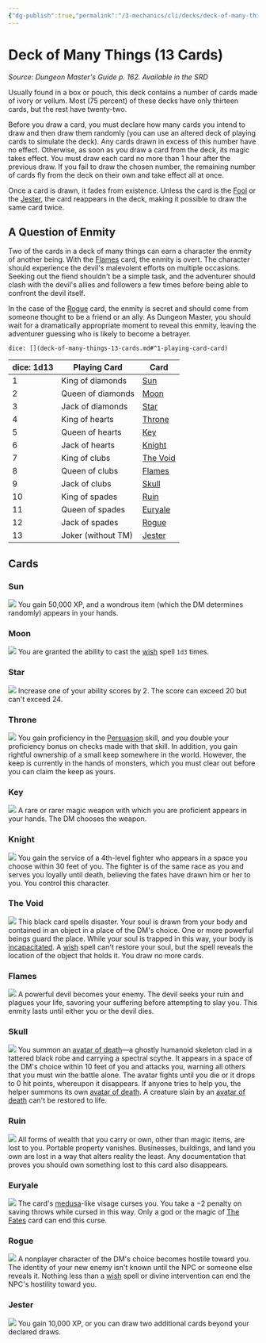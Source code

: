 ```yaml
---
{"dg-publish":true,"permalink":"/3-mechanics/cli/decks/deck-of-many-things-13-cards/","tags":["ttrpg-cli/compendium/src/5e/dmg"],"noteIcon":""}
---
```


# Deck of Many Things (13 Cards)
*Source: Dungeon Master's Guide p. 162. Available in the <span title='Systems Reference Document (5.1)'>SRD</span>*  

Usually found in a box or pouch, this deck contains a number of cards made of ivory or vellum. Most (75 percent) of these decks have only thirteen cards, but the rest have twenty-two.

Before you draw a card, you must declare how many cards you intend to draw and then draw them randomly (you can use an altered deck of playing cards to simulate the deck). Any cards drawn in excess of this number have no effect. Otherwise, as soon as you draw a card from the deck, its magic takes effect. You must draw each card no more than 1 hour after the previous draw. If you fail to draw the chosen number, the remaining number of cards fly from the deck on their own and take effect all at once.

Once a card is drawn, it fades from existence. Unless the card is the [Fool](3-Mechanics/CLI/decks/deck-of-many-things.md#Fool) or the [Jester](3-Mechanics/CLI/decks/deck-of-many-things.md#Jester), the card reappears in the deck, making it possible to draw the same card twice.

## A Question of Enmity

Two of the cards in a deck of many things can earn a character the enmity of another being. With the [Flames](3-Mechanics/CLI/decks/deck-of-many-things.md#Flames) card, the enmity is overt. The character should experience the devil's malevolent efforts on multiple occasions. Seeking out the fiend shouldn't be a simple task, and the adventurer should clash with the devil's allies and followers a few times before being able to confront the devil itself.

In the case of the [Rogue](3-Mechanics/CLI/decks/deck-of-many-things.md#Rogue) card, the enmity is secret and should come from someone thought to be a friend or an ally. As Dungeon Master, you should wait for a dramatically appropriate moment to reveal this enmity, leaving the adventurer guessing who is likely to become a betrayer.

`dice: [](deck-of-many-things-13-cards.md#^1-playing-card-card)`

| dice: 1d13 | Playing Card | Card |
|------------|--------------|------|
| 1 | King of diamonds | [Sun](3-Mechanics/CLI/decks/deck-of-many-things.md#Sun) |
| 2 | Queen of diamonds | [Moon](3-Mechanics/CLI/decks/deck-of-many-things.md#Moon) |
| 3 | Jack of diamonds | [Star](3-Mechanics/CLI/decks/deck-of-many-things.md#Star) |
| 4 | King of hearts | [Throne](3-Mechanics/CLI/decks/deck-of-many-things.md#Throne) |
| 5 | Queen of hearts | [Key](3-Mechanics/CLI/decks/deck-of-many-things.md#Key) |
| 6 | Jack of hearts | [Knight](3-Mechanics/CLI/decks/deck-of-many-things.md#Knight) |
| 7 | King of clubs | [The Void](3-Mechanics/CLI/decks/deck-of-many-things.md#The%20Void) |
| 8 | Queen of clubs | [Flames](3-Mechanics/CLI/decks/deck-of-many-things.md#Flames) |
| 9 | Jack of clubs | [Skull](3-Mechanics/CLI/decks/deck-of-many-things.md#Skull) |
| 10 | King of spades | [Ruin](3-Mechanics/CLI/decks/deck-of-many-things.md#Ruin) |
| 11 | Queen of spades | [Euryale](3-Mechanics/CLI/decks/deck-of-many-things.md#Euryale) |
| 12 | Jack of spades | [Rogue](3-Mechanics/CLI/decks/deck-of-many-things.md#Rogue) |
| 13 | Joker (without TM) | [Jester](3-Mechanics/CLI/decks/deck-of-many-things.md#Jester) |{ #1-playing-card-card}



## Cards

### Sun
![](3-Mechanics/CLI/decks/img/deck-of-many-things-02-sun.webp#card)
You gain 50,000 XP, and a wondrous item (which the DM determines randomly) appears in your hands.

### Moon
![](3-Mechanics/CLI/decks/img/deck-of-many-things-03-moon.webp#card)
You are granted the ability to cast the [wish](3-Mechanics/CLI/spells/wish.md) spell `1d3` times.

### Star
![](3-Mechanics/CLI/decks/img/deck-of-many-things-04-star.webp#card)
Increase one of your ability scores by 2. The score can exceed 20 but can't exceed 24.

### Throne
![](3-Mechanics/CLI/decks/img/deck-of-many-things-07-throne.webp#card)
You gain proficiency in the [Persuasion](3-Mechanics/CLI/rules/skills.md#Persuasion) skill, and you double your proficiency bonus on checks made with that skill. In addition, you gain rightful ownership of a small keep somewhere in the world. However, the keep is currently in the hands of monsters, which you must clear out before you can claim the keep as yours.

### Key
![](3-Mechanics/CLI/decks/img/deck-of-many-things-08-key.webp#card)
A rare or rarer magic weapon with which you are proficient appears in your hands. The DM chooses the weapon.

### Knight
![](3-Mechanics/CLI/decks/img/deck-of-many-things-09-knight.webp#card)
You gain the service of a 4th-level fighter who appears in a space you choose within 30 feet of you. The fighter is of the same race as you and serves you loyally until death, believing the fates have drawn him or her to you. You control this character.

### The Void
![](3-Mechanics/CLI/decks/img/deck-of-many-things-12-void.webp#card)
This black card spells disaster. Your soul is drawn from your body and contained in an object in a place of the DM's choice. One or more powerful beings guard the place. While your soul is trapped in this way, your body is [incapacitated](3-Mechanics/CLI/rules/conditions.md#Incapacitated). A [wish](3-Mechanics/CLI/spells/wish.md) spell can't restore your soul, but the spell reveals the location of the object that holds it. You draw no more cards.

### Flames
![](3-Mechanics/CLI/decks/img/deck-of-many-things-13-flames.webp#card)
A powerful devil becomes your enemy. The devil seeks your ruin and plagues your life, savoring your suffering before attempting to slay you. This enmity lasts until either you or the devil dies.

### Skull
![](3-Mechanics/CLI/decks/img/deck-of-many-things-14-skull.webp#card)
You summon an [avatar of death](3-Mechanics/CLI/bestiary/undead/avatar-of-death-dmg.md)—a ghostly humanoid skeleton clad in a tattered black robe and carrying a spectral scythe. It appears in a space of the DM's choice within 10 feet of you and attacks you, warning all others that you must win the battle alone. The avatar fights until you die or it drops to 0 hit points, whereupon it disappears. If anyone tries to help you, the helper summons its own [avatar of death](3-Mechanics/CLI/bestiary/undead/avatar-of-death-dmg.md). A creature slain by an [avatar of death](3-Mechanics/CLI/bestiary/undead/avatar-of-death-dmg.md) can't be restored to life.

### Ruin
![](3-Mechanics/CLI/decks/img/deck-of-many-things-17-ruin.webp#card)
All forms of wealth that you carry or own, other than magic items, are lost to you. Portable property vanishes. Businesses, buildings, and land you own are lost in a way that alters reality the least. Any documentation that proves you should own something lost to this card also disappears.

### Euryale
![](3-Mechanics/CLI/decks/img/deck-of-many-things-18-euryale.webp#card)
The card's [medusa](3-Mechanics/CLI/bestiary/monstrosity/medusa.md)-like visage curses you. You take a −2 penalty on saving throws while cursed in this way. Only a god or the magic of [The Fates](3-Mechanics/CLI/decks/deck-of-many-things.md#The%20Fates) card can end this curse.

### Rogue
![](3-Mechanics/CLI/decks/img/deck-of-many-things-19-rogue.webp#card)
A nonplayer character of the DM's choice becomes hostile toward you. The identity of your new enemy isn't known until the NPC or someone else reveals it. Nothing less than a [wish](3-Mechanics/CLI/spells/wish.md) spell or divine intervention can end the NPC's hostility toward you.

### Jester
![](3-Mechanics/CLI/decks/img/deck-of-many-things-22-jester.webp#card)
You gain 10,000 XP, or you can draw two additional cards beyond your declared draws.